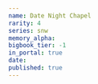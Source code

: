 ```yaml
---
name: Date Night Chapel
rarity: 4
series: snw
memory_alpha:
bigbook_tier: -1
in_portal: true
date:
published: true
---
```



